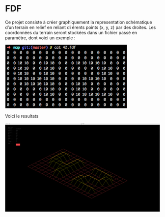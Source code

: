 # FDF
Ce projet consiste à créer graphiquement la representation schématique d’un terrain en relief en reliant di érents points (x, y, z) par des droites. Les coordonnées du terrain seront stockées dans un fichier passé en paramètre, dont voici un exemple :

![MacDown logo](https://github.com/pitzzae/fdf/blob/master/img/maptxt.png?raw=true)

Voici le resultats

![MacDown logo](https://github.com/pitzzae/fdf/blob/master/img/app.png?raw=true)